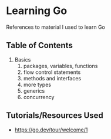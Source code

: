 # Learning Go

References to material I used to learn Go

## Table of Contents
1. Basics
	1. packages, variables, functions
	2. flow control statements
	3. methods and interfaces
	4. more types
 	5. generics
  	6. concurrency 
    
## Tutorials/Resources Used

- https://go.dev/tour/welcome/1
